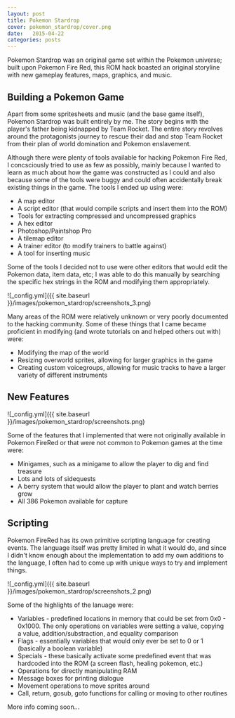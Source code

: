 ```yaml
---
layout: post
title: Pokemon Stardrop
cover: pokemon_stardrop/cover.png
date:	2015-04-22
categories: posts
---
```


Pokemon Stardrop was an original game set within the Pokemon universe; built upon Pokemon Fire Red, this ROM hack boasted an original storyline with new gameplay features, maps, graphics, and music.

## Building a Pokemon Game

Apart from some spritesheets and music (and the base game itself), Pokemon Stardrop was built entirely by me. The story begins with the player's father being kidnapped by Team Rocket. The entire story revolves around the protagonists journey to rescue their dad and stop Team Rocket from their plan of world domination and Pokemon enslavement.

Although there were plenty of tools available for hacking Pokemon Fire Red, I concsciously tried to use as few as possibly, mainly because I wanted to learn as much about how the game was constructed as I could and also because some of the tools were buggy and could often accidentally break existing things in the game. The tools I ended up using were:

* A map editor
* A script editor (that would compile scripts and insert them into the ROM)
* Tools for extracting compressed and uncompressed graphics
* A hex editor
* Photoshop/Paintshop Pro
* A tilemap editor
* A trainer editor (to modify trainers to battle against)
* A tool for inserting music

Some of the tools I decided not to use were other editors that would edit the Pokemon data, item data, etc; I was able to do this manually by searching the specific hex strings in the ROM and modifying them appropriately.

![_config.yml]({{ site.baseurl }}/images/pokemon_stardrop/screenshots_3.png)

Many areas of the ROM were relatively unknown or very poorly documented to the hacking community. Some of these things that I came became proficient in modifying (and wrote tutorials on and helped others out with) were:

* Modifying the map of the world
* Resizing overworld sprites, allowing for larger graphics in the game
* Creating custom voicegroups, allowing for music tracks to have a larger variety of different instruments

## New Features

![_config.yml]({{ site.baseurl }}/images/pokemon_stardrop/screenshots.png)

Some of the features that I implemented that were not originally available in Pokemon FireRed or that were not common to Pokemon games at the time were:

* Minigames, such as a minigame to allow the player to dig and find treasure
* Lots and lots of sidequests
* A berry system that would allow the player to plant and watch berries grow
* All 386 Pokemon available for capture

## Scripting

Pokemon FireRed has its own primitive scripting language for creating events. The language itself was pretty limited in what it would do, and since I didn't know enough about the implementation to add my own additions to the language, I often had to come up with unique ways to try and implement things.

![_config.yml]({{ site.baseurl }}/images/pokemon_stardrop/screenshots_2.png)

Some of the highlights of the lanuage were:

* Variables - predefined locations in memory that could be set from 0x0 - 0x1000. The only operations on variables were setting a value, copying a value, addition/substraction, and equality comparison
* Flags - essentially variables that would only ever be set to 0 or 1 (basically a boolean variable)
* Specials - these basically activate some predefined event that was hardcoded into the ROM (a screen flash, healing pokemon, etc.)
* Operations for directly manipulating RAM
* Message boxes for printing dialogue
* Movement operations to move sprites around
* Call, return, gosub, goto functions for calling or moving to other routines

More info coming soon...
